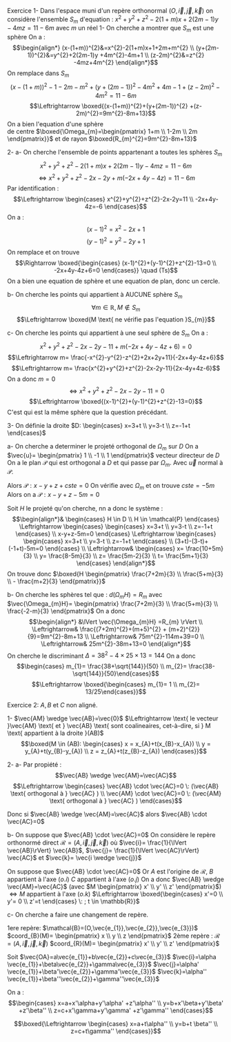 Exercice 1- 
Dans l'espace muni d'un repère orthonormal $(O,\vec{i},\vec{j},\vec{k})$ on considère l'ensemble $S_m$ d'equation : 
$x^{2}+y^{2}+z^{2}-2(1+m)x+2(2m-1)y -4mz=11-6m$ avec $m$ un réel
1- On cherche a montrer que $S_{m}$ est une sphère
On a :
$$\begin{align*} (x-(1+m))^{2}&=x^{2}-2(1+m)x+1+2m+m^{2} \\ (y+(2m-1))^{2}&=y^{2}+2(2m-1)y +4m^{2}-4m+1 \\ (z-2m)^{2}&=z^{2} -4mz+4m^{2}  \end{align*}$$
On remplace dans $S_m$
$$(x-(1+m))^{2}-1-2m-m^{2}+(y+(2m-1))^{2}-4m^{2}+4m-1+(z-2m)^{2}-4m^{2}=11-6m$$
$$\Leftrightarrow \boxed{(x-(1+m))^{2}+(y+(2m-1))^{2} +(z-2m)^{2}=9m^{2}-8m+13}$$
On a bien l'equation d'une sphère  
de centre $\boxed{\Omega_{m}=\begin{pmatrix} 1+m  \\ 1-2m  \\ 2m \end{pmatrix}}$
et de rayon $\boxed{R_{m}^{2}=9m^{2}-8m+13}$

2-
a- On cherche l'ensemble de points appartenant a toutes les sphères $S_m$ 
$$x^{2}+y^{2}+z^{2}-2(1+m)x+2(2m-1)y -4mz=11-6m$$
$$\Leftrightarrow x^{2}+y^{2}+z^{2}-2x-2y+m(-2x+4y-4z)=11-6m$$
Par identification :
$$\Leftrightarrow \begin{cases} x^{2}+y^{2}+z^{2}-2x-2y=11  \\ -2x+4y-4z=-6 \end{cases}$$
On a :
$$(x-1)^{2}=x^{2}-2x+1$$
$$(y-1)^{2}=y^{2}-2y+1$$
On remplace et on trouve 
$$\Rightarrow \boxed{\begin{cases} (x-1)^{2}+(y-1)^{2}+z^{2}-13=0  \\ -2x+4y-4z+6=0 \end{cases}} \quad (Ts)$$
On a bien une equation de sphère et une equation de plan, donc un cercle.

b- On cherche les points qui appartient à AUCUNE sphère $S_{m}$
$$\forall m \in \mathbb{R}, M \notin S_{m}$$
$$\Leftrightarrow \boxed{M \text{  ne vérifie pas l'equation }S_{m}}$$

c- On cherche les points qui appartient à une seul sphère de $S_m$
On a :
$$x^{2}+y^{2}+z^{2}-2x-2y-11+m(-2x+4y-4z+6)=0$$
$$\Leftrightarrow m= \frac{-x^{2}-y^{2}-z^{2}+2x+2y+11}{-2x+4y-4z+6}$$
$$\Leftrightarrow m= \frac{x^{2}+y^{2}+z^{2}-2x-2y-11}{2x-4y+4z-6}$$
On a donc $m=0$
$$\Leftrightarrow x^{2}+y^{2}+z^{2}-2x-2y-11=0$$
$$\Leftrightarrow \boxed{(x-1)^{2}+(y-1)^{2}+z^{2}-13=0}$$
C'est qui est la même sphère que la question précédant.

3- On définie la droite $D: \begin{cases} x=3+t  \\ y=3-t  \\ z=-1+t \end{cases}$

a- On cherche a determiner le projeté orthogonal de $\Omega_{m} \text{  sur  } D$
On a $\vec{u}= \begin{pmatrix} 1  \\ -1  \\ 1 \end{pmatrix}$ vecteur directeur de $D$
On a le plan $\mathcal{P}$ qui est orthogonal a $D$ et qui passe par $\Omega_{m}$. Avec $\vec{u}$ normal à $\mathcal{P}$.

Alors $\mathcal{P}: x-y+z+cste=0$
On vérifie avec $\Omega_{m}$ et on trouve
$cste = -5m$
Alors on a $\mathcal{P}: x-y+z-5m=0$

Soit $H$ le projeté qu'on cherche, nn a donc le système :
$$\begin{align*}& \begin{cases} H \in D \\ H \in \mathcal{P} \end{cases} \Leftrightarrow \begin{cases} \begin{cases} x=3+t  \\ y=3-t  \\ z=-1+t \end{cases} \\ x-y+z-5m=0 \end{cases} \Leftrightarrow \begin{cases} \begin{cases} x=3+t  \\ y=3-t  \\ z=-1+t \end{cases} \\ (3+t)-(3-t)+(-1+t)-5m=0 \end{cases} \\ \Leftrightarrow& \begin{cases} x= \frac{10+5m}{3} \\ y= \frac{8-5m}{3} \\ z= \frac{5m-2}{3} \\ t= \frac{5m+1}{3} \end{cases} \end{align*}$$
On trouve donc $\boxed{H \begin{pmatrix} \frac{7+2m}{3}  \\ \frac{5+m}{3}  \\ - \frac{m+2}{3} \end{pmatrix}}$

b- On cherche les sphères tel que :
$d(\Omega_{m}H)=R_{m}$                avec $\vec{\Omega_{m}H}= \begin{pmatrix} \frac{7+2m}{3}  \\ \frac{5+m}{3}  \\ \frac{-2-m}{3} \end{pmatrix}$
On a donc 
$$\begin{align*} &\lVert \vec{\Omega_{m}H} =R_{m} \rVert \\ \Leftrightarrow& \frac{(7+2m)^{2}+(m+5)^{2} + (m+2)^{2}}{9}=9m^{2}-8m+13 \\ \Leftrightarrow& 75m^{2}-114m+39=0 \\ \Leftrightarrow& 25m^{2}-38m+13=0 \end{align*}$$
On cherche le discriminant 
$\Delta = 38^{2}-4\times25\times 13= 144$
On a donc
$$\begin{cases} m_{1}= \frac{38+\sqrt{144}}{50}  \\ m_{2}= \frac{38-\sqrt{144}}{50}\end{cases}$$
$$\Leftrightarrow \boxed{\begin{cases} m_{1}= 1  \\ m_{2}= 13/25\end{cases}}$$

Exercice 2: $A, B \text{ et  } C \text{  non aligné.}$

1- 
$\vec{AM} \wedge \vec{AB}=\vec{0}$
$\Leftrightarrow \text{ le vecteur  }\vec{AM} \text{  et  } \vec{AB} \text{  sont coalineaires, cet-à-dire, si  } M \text{  appartient à la droite  }(AB)$
$$\boxed{M \in (AB): \begin{cases} x = x_{A}+t(x_{B}-x_{A})  \\ y = y_{A}+t(y_{B}-y_{A})  \\ z = z_{A}+t(z_{B}-z_{A}) \end{cases}}$$

2- 
a- Par propiété :
$$\vec{AB} \wedge \vec{AM}=\vec{AC}$$
$$\Leftrightarrow \begin{cases} \vec{AB} \cdot \vec{AC}=0 \: (\vec{AB} \text{  orthogonal à  } \vec{AC} )   \\ \vec{AM} \cdot \vec{AC}=0 \: (\vec{AM} \text{  orthogonal à  } \vec{AC} ) \end{cases}$$

Donc si $\vec{AB} \wedge \vec{AM}=\vec{AC}$
alors $\vec{AB} \cdot \vec{AC}=0$

b- On suppose que $\vec{AB} \cdot \vec{AC}=0$
On considère le repère orthonormé direct $\mathcal{R}=(A,\vec{i},\vec{j},\vec{k})$ où $\vec{i}= \frac{1}{\lVert \vec{AB}\rVert} \vec{AB}$, $\vec{j}= \frac{1}{\lVert \vec{AC}\rVert} \vec{AC}$ et $\vec{k}= \vec{i \wedge \vec{j}}$

On suppose que $\vec{AB} \cdot \vec{AC}=0$
Or $A$ est l'origine de $\mathcal{R}$, 
$B$ appartient à l'axe $(o.i)$ 
$C$ appartient à l'axe $(o.j)$ 
On a donc $\vec{AB} \wedge \vec{AM}=\vec{AC}$   (avec $M \begin{pmatrix} x'  \\ y' \\ z' \end{pmatrix}$)
$\Leftrightarrow M$ appartient à l'axe $(o.k)$
$\Leftrightarrow \boxed{\begin{cases} x'=0  \\ y'= 0  \\ z'=t \end{cases} \: ; t \in \mathbb{R}}$

c- On cherche a faire une changement de repère. 

1ere repère: $\mathcal{B}=(O,\vec{e_{1}},\vec{e_{2}},\vec{e_{3}})$  $coord_{B}(M)= \begin{pmatrix} x \\ y \\ z \end{pmatrix}$
2ème repère : $\mathcal{R}=(A,\vec{i}, \vec{j},\vec{k})$  $coord_{R}(M)= \begin{pmatrix} x' \\ y' \\ z' \end{pmatrix}$

Soit
$\vec{OA}=a\vec{e_{1}}+b\vec{e_{2}}+c\vec{e_{3}}$
$\vec{i}=\alpha \vec{e_{1}}+\beta\vec{e_{2}}+\gamma\vec{e_{3}}$
$\vec{j}=\alpha' \vec{e_{1}}+\beta'\vec{e_{2}}+\gamma'\vec{e_{3}}$
$\vec{k}=\alpha'' \vec{e_{1}}+\beta''\vec{e_{2}}+\gamma''\vec{e_{3}}$

On a :
$$\begin{cases} x=a+x'\alpha+y'\alpha' +z'\alpha''  \\ y=b+x'\beta+y'\beta' +z'\beta''  \\ z=c+x'\gamma+y'\gamma' +z'\gamma'' \end{cases}$$

$$\boxed{\Leftrightarrow \begin{cases} x=a+t\alpha'' \\ y=b+t \beta''  \\ z=c+t\gamma'' \end{cases}}$$